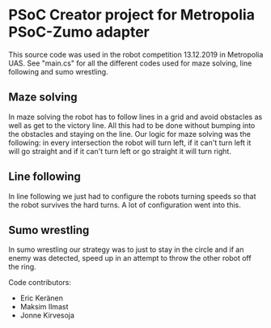 # PSoC Creator project for Metropolia PSoC-Zumo adapter
This source code was used in the robot competition 13.12.2019 in Metropolia UAS.
See "main.cs" for all the different codes used for maze solving, line following and sumo wrestling.

## Maze solving
In maze solving the robot has to follow lines in a grid and avoid obstacles as well as get to the  victory line. All this had to be done without bumping into the obstacles and staying on the line. Our logic for maze solving was the following: in every intersection the robot will turn left, if it can't turn left it will go straight and if it can't turn left or go straight it will turn right.

## Line following
In line following we just had to configure the robots turning speeds so that the robot survives the hard turns. A lot of configuration went into this.

## Sumo wrestling
In sumo wrestling our strategy was to just to stay in the circle and if an enemy was detected, speed up in an attempt to throw the other robot off the ring.

Code contributors:
* Eric Keränen
* Maksim Ilmast
* Jonne Kirvesoja
